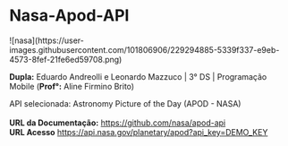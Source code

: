 # Nasa-Apod-API
<div height="42" width="42"> ![nasa](https://user-images.githubusercontent.com/101806906/229294885-5339f337-e9eb-4573-8fef-21fe6ed59708.png) </div>




**Dupla:** Eduardo Andreolli e Leonardo Mazzuco | 3° DS | Programação Mobile (**Prof°:** Aline Firmino Brito)<br>

API selecionada: Astronomy Picture of the Day (APOD - NASA)<br><br>
**URL da Documentação:** https://github.com/nasa/apod-api<br>
**URL Acesso** https://api.nasa.gov/planetary/apod?api_key=DEMO_KEY<br>
